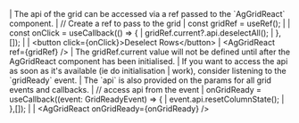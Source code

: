 <framework-specific-section frameworks="react">
| The api of the grid can be accessed via a ref passed to the `AgGridReact` component.
</framework-specific-section>

<framework-specific-section frameworks="react">
<snippet transform={false} language="jsx">
| // Create a ref to pass to the grid
| const gridRef = useRef();
|
| const onClick = useCallback(() => {
|     gridRef.current?.api.deselectAll();
| }, []);
|
| &lt;button click={onClick}>Deselect Rows&lt;/button>
| &lt;AgGridReact ref={gridRef}  />
</snippet>
</framework-specific-section>

<framework-specific-section frameworks="react">
<note>
| The gridRef.current value will not be defined until after the AgGridReact component has been initialised.
| If you want to access the api as soon as it's available (ie do initialisation
| work), consider listening to the `gridReady` event.
</note>
</framework-specific-section>

<framework-specific-section frameworks="react">
| The `api` is also provided on the params for all grid events and callbacks.
</framework-specific-section>

<framework-specific-section frameworks="react">
<snippet transform={false} language="jsx">
| // access api from the event
| onGridReady = useCallback((event: GridReadyEvent) => {
|     event.api.resetColumnState();
| },[]);
|
| &lt;AgGridReact  onGridReady={onGridReady} />
</snippet>
</framework-specific-section>